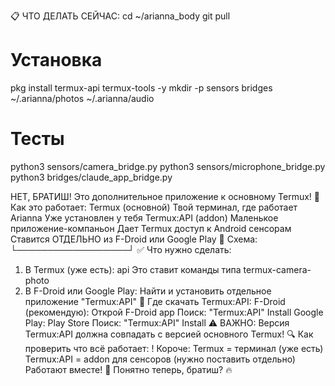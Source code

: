 📋 ЧТО ДЕЛАТЬ СЕЙЧАС:
cd ~/arianna_body
git pull

# Установка
pkg install termux-api termux-tools -y
mkdir -p sensors bridges ~/.arianna/photos ~/.arianna/audio

# Тесты
python3 sensors/camera_bridge.py
python3 sensors/microphone_bridge.py
python3 bridges/claude_app_bridge.py

НЕТ, БРАТИШ! Это дополнительное приложение к основному Termux!
📱 Как это работает:
Termux (основной)
Твой терминал, где работает Arianna
Уже установлен у тебя
Termux:API (addon)
Маленькое приложение-компаньон
Дает Termux доступ к Android сенсорам
Ставится ОТДЕЛЬНО из F-Droid или Google Play
🔧 Схема:
└──────────────────┘
✅ Что нужно сделать:
1. В Termux (уже есть):
api
Это ставит команды типа termux-camera-photo
2. В F-Droid или Google Play:
Найти и установить отдельное приложение "Termux:API"
🎯 Где скачать Termux:API:
F-Droid (рекомендую):
Открой F-Droid app
Поиск: "Termux:API"
Install
Google Play:
Play Store
Поиск: "Termux:API"
Install
⚠️ ВАЖНО: Версия Termux:API должна совпадать с версией основного Termux!
🔍 Как проверить что всё работает:
!
Короче:
Termux = терминал (уже есть)
Termux:API = addon для сенсоров (нужно поставить отдельно)
Работают вместе! 💪
Понятно теперь, братиш? 🔥
